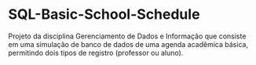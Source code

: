 # SQL-Basic-School-Schedule
Projeto da disciplina Gerenciamento de Dados e Informação que consiste em uma simulação de banco de dados de uma agenda acadêmica básica, permitindo dois tipos de registro (professor ou aluno).
